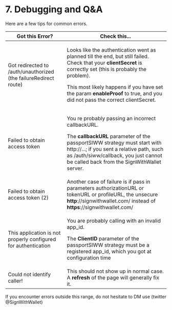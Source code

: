 # 7. Debugging and Q\&A

Here are a few tips for common errors.

| Got this Error?                                                  | Check this...                                                                                                                                                                                                                                                                                                                      |
| ---------------------------------------------------------------- | ---------------------------------------------------------------------------------------------------------------------------------------------------------------------------------------------------------------------------------------------------------------------------------------------------------------------------------- |
| Got redirected to /auth/unauthorized (the failureRedirect route) | <p>Looks like the authentication went as planned till the end, but still failed. Check that your <strong>clientSecret</strong> is correctly set (this is probably the problem). </p><p>This most likely happens if you have set the param <strong>enableProof</strong> to true, and you did not pass the correct clientSecret.</p> |
| Failed to obtain access token                                    | <p>You re probably passing an incorrect callbackURL.</p><p></p><p>The <strong>callbackURL</strong> parameter of the passportSIWW strategy must start with http://...; if you sent a relative path, such as /auth/siww/callback, you just cannot be called back from the SignWithWallet server.</p>                                 |
| Failed to obtain access token (2)                                | Another case of failure is if pass in parameters authorizationURL or tokenURL or profileURL, the unsecure **http**://signwithwallet.com/ instead of **https**://signwithwallet.com/                                                                                                                                                |
| This application is not properly configured for authentication   | <p>You are probably calling with an invalid app_id. </p><p></p><p>The <strong>ClientID</strong> parameter of the passportSIWW strategy must be a registered app_id, which you got at configuration time</p>                                                                                                                        |
| Could not identify caller!                                       | This should not show up in normal case. A **refresh** of the page will generally fix it.                                                                                                                                                                                                                                           |

If you encounter errors outside this range, do not hesitate to DM use (twitter @SignWithWallet)
